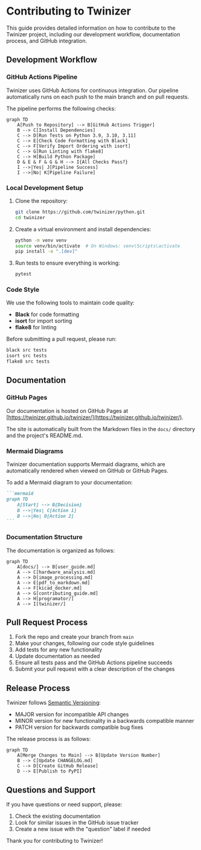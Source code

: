 # Contributing to Twinizer

This guide provides detailed information on how to contribute to the Twinizer project, including our development workflow, documentation process, and GitHub integration.

## Development Workflow

### GitHub Actions Pipeline

Twinizer uses GitHub Actions for continuous integration. Our pipeline automatically runs on each push to the main branch and on pull requests.

The pipeline performs the following checks:

```mermaid
graph TD
    A[Push to Repository] --> B[GitHub Actions Trigger]
    B --> C[Install Dependencies]
    C --> D[Run Tests on Python 3.9, 3.10, 3.11]
    C --> E[Check Code Formatting with Black]
    C --> F[Verify Import Ordering with isort]
    C --> G[Run Linting with flake8]
    C --> H[Build Python Package]
    D & E & F & G & H --> I{All Checks Pass?}
    I -->|Yes| J[Pipeline Success]
    I -->|No| K[Pipeline Failure]
```

### Local Development Setup

1. Clone the repository:
   ```bash
   git clone https://github.com/twinizer/python.git
   cd twinizer
   ```

2. Create a virtual environment and install dependencies:
   ```bash
   python -m venv venv
   source venv/bin/activate  # On Windows: venv\Scripts\activate
   pip install -e ".[dev]"
   ```

3. Run tests to ensure everything is working:
   ```bash
   pytest
   ```

### Code Style

We use the following tools to maintain code quality:

- **Black** for code formatting
- **isort** for import sorting
- **flake8** for linting

Before submitting a pull request, please run:

```bash
black src tests
isort src tests
flake8 src tests
```

## Documentation

### GitHub Pages

Our documentation is hosted on GitHub Pages at [https://twinizer.github.io/twinizer/](https://twinizer.github.io/twinizer/).

The site is automatically built from the Markdown files in the `docs/` directory and the project's README.md.

### Mermaid Diagrams

Twinizer documentation supports Mermaid diagrams, which are automatically rendered when viewed on GitHub or GitHub Pages.

To add a Mermaid diagram to your documentation:

````markdown
```mermaid
graph TD
    A[Start] --> B{Decision}
    B -->|Yes| C[Action 1]
    B -->|No| D[Action 2]
```
````

### Documentation Structure

The documentation is organized as follows:

```mermaid
graph TD
    A[docs/] --> B[user_guide.md]
    A --> C[hardware_analysis.md]
    A --> D[image_processing.md]
    A --> E[pdf_to_markdown.md]
    A --> F[kicad_docker.md]
    A --> G[contributing_guide.md]
    A --> H[programator/]
    A --> I[twinizer/]
```

## Pull Request Process

1. Fork the repo and create your branch from `main`
2. Make your changes, following our code style guidelines
3. Add tests for any new functionality
4. Update documentation as needed
5. Ensure all tests pass and the GitHub Actions pipeline succeeds
6. Submit your pull request with a clear description of the changes

## Release Process

Twinizer follows [Semantic Versioning](https://semver.org/):

- MAJOR version for incompatible API changes
- MINOR version for new functionality in a backwards compatible manner
- PATCH version for backwards compatible bug fixes

The release process is as follows:

```mermaid
graph TD
    A[Merge Changes to Main] --> B[Update Version Number]
    B --> C[Update CHANGELOG.md]
    C --> D[Create GitHub Release]
    D --> E[Publish to PyPI]
```

## Questions and Support

If you have questions or need support, please:

1. Check the existing documentation
2. Look for similar issues in the GitHub issue tracker
3. Create a new issue with the "question" label if needed

Thank you for contributing to Twinizer!
